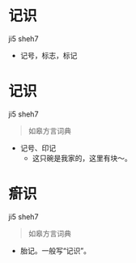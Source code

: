 # 记识
ji5 sheh7
- 记号，标志，标记

# 记识
ji5 sheh7
> 如皋方言词典
- 记号、印记
  - 这只碗是我家的，这里有块～。

# 㾵识
ji5 sheh7
> 如皋方言词典
- 胎记。一般写“记识”。
